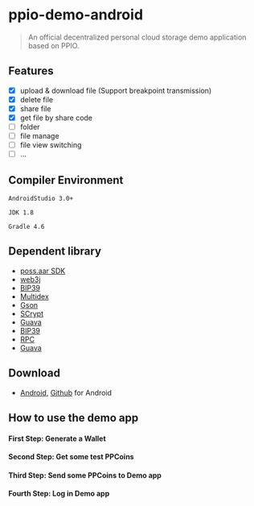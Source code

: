 # ppio-demo-android
> An official decentralized personal cloud storage demo application based on PPIO.

## Features
- [x] upload & download file (Support breakpoint transmission)
- [x] delete file
- [x] share file
- [x] get file by share code
- [ ] folder
- [ ] file manage
- [ ] file view switching
- [ ] ...

## Compiler Environment
```
AndroidStudio 3.0+

JDK 1.8

Gradle 4.6
```

## Dependent library
- [poss.aar SDK]()
- [web3j]()
- [BIP39]()
- [Multidex]()
- [Gson]()
- [SCrypt]()
- [Guava]()
- [BIP39]()
- [RPC]()
- [Guava]()


## Download
- [Android](), [Github]() for Android

## How to use the demo app
#### First Step: Generate a Wallet

#### Second Step: Get some test PPCoins

#### Third Step: Send some PPCoins to Demo app

#### Fourth Step: Log in Demo app
